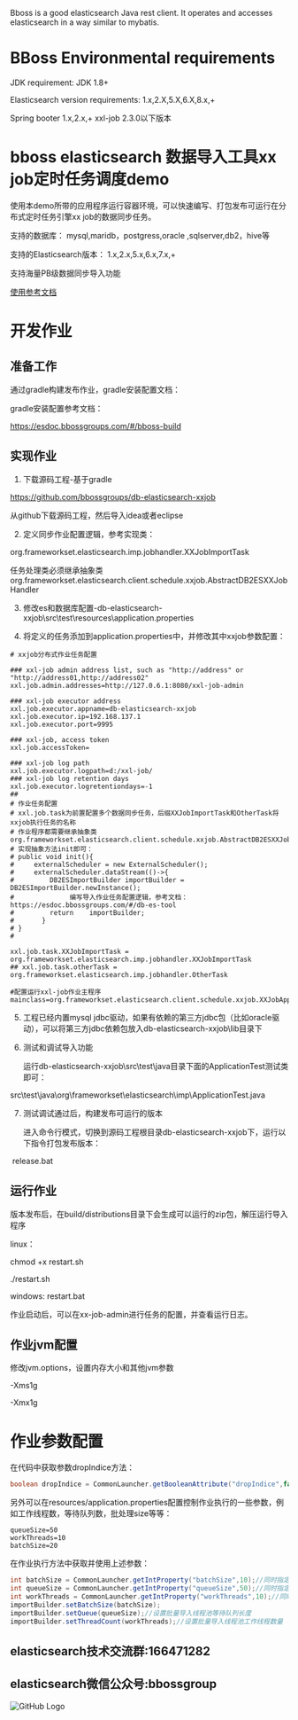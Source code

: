 
Bboss is a good elasticsearch Java rest client. It operates and accesses elasticsearch in a way similar to mybatis.

# BBoss Environmental requirements

JDK requirement: JDK 1.8+

Elasticsearch version requirements: 1.x,2.X,5.X,6.X,8.x,+

Spring booter 1.x,2.x,+
xxl-job 2.3.0以下版本
# bboss elasticsearch 数据导入工具xx job定时任务调度demo
使用本demo所带的应用程序运行容器环境，可以快速编写、打包发布可运行在分布式定时任务引擎xx job的数据同步任务。

支持的数据库：
mysql,maridb，postgress,oracle ,sqlserver,db2，hive等

支持的Elasticsearch版本：
1.x,2.x,5.x,6.x,7.x,+

支持海量PB级数据同步导入功能

[使用参考文档](https://esdoc.bbossgroups.com/#/db-es-tool)


# 开发作业
## 准备工作
通过gradle构建发布作业，gradle安装配置文档：



gradle安装配置参考文档：

https://esdoc.bbossgroups.com/#/bboss-build

## 实现作业

1. 下载源码工程-基于gradle

https://github.com/bbossgroups/db-elasticsearch-xxjob

从github下载源码工程，然后导入idea或者eclipse

2. 定义同步作业配置逻辑，参考实现类：

org.frameworkset.elasticsearch.imp.jobhandler.XXJobImportTask

任务处理类必须继承抽象类org.frameworkset.elasticsearch.client.schedule.xxjob.AbstractDB2ESXXJobHandler

3. 修改es和数据库配置-db-elasticsearch-xxjob\src\test\resources\application.properties

4. 将定义的任务添加到application.properties中，并修改其中xxjob参数配置：

```properties
# xxjob分布式作业任务配置

### xxl-job admin address list, such as "http://address" or "http://address01,http://address02"
xxl.job.admin.addresses=http://127.0.6.1:8080/xxl-job-admin

### xxl-job executor address
xxl.job.executor.appname=db-elasticsearch-xxjob
xxl.job.executor.ip=192.168.137.1
xxl.job.executor.port=9995

### xxl-job, access token
xxl.job.accessToken=

### xxl-job log path
xxl.job.executor.logpath=d:/xxl-job/
### xxl-job log retention days
xxl.job.executor.logretentiondays=-1
##
# 作业任务配置
# xxl.job.task为前置配置多个数据同步任务，后缀XXJobImportTask和OtherTask将xxjob执行任务的名称
# 作业程序都需要继承抽象类org.frameworkset.elasticsearch.client.schedule.xxjob.AbstractDB2ESXXJobHandler
# 实现抽象方法init即可：
# public void init(){
#     externalScheduler = new ExternalScheduler();
#     externalScheduler.dataStream(()->{
#         DB2ESImportBuilder importBuilder = DB2ESImportBuilder.newInstance();
#              编写导入作业任务配置逻辑，参考文档：https://esdoc.bbossgroups.com/#/db-es-tool
#         return    importBuilder;
#       }
# }
#

xxl.job.task.XXJobImportTask = org.frameworkset.elasticsearch.imp.jobhandler.XXJobImportTask
## xxl.job.task.otherTask = org.frameworkset.elasticsearch.imp.jobhandler.OtherTask

#配置运行xxl-job作业主程序
mainclass=org.frameworkset.elasticsearch.client.schedule.xxjob.XXJobApplication
```



5. 工程已经内置mysql jdbc驱动，如果有依赖的第三方jdbc包（比如oracle驱动），可以将第三方jdbc依赖包放入db-elasticsearch-xxjob\lib目录下

6. 测试和调试导入功能

   运行db-elasticsearch-xxjob\src\test\java目录下面的ApplicationTest测试类即可：

​       src\test\java\org\frameworkset\elasticsearch\imp\ApplicationTest.java 

7. 测试调试通过后，构建发布可运行的版本

   进入命令行模式，切换到源码工程根目录db-elasticsearch-xxjob下，运行以下指令打包发布版本：

​       release.bat

## 运行作业
版本发布后，在build/distributions目录下会生成可以运行的zip包，解压运行导入程序

linux：

chmod +x restart.sh

./restart.sh

windows: restart.bat

作业启动后，可以在xx-job-admin进行任务的配置，并查看运行日志。

## 作业jvm配置
修改jvm.options，设置内存大小和其他jvm参数

-Xms1g

-Xmx1g

 

# 作业参数配置

在代码中获取参数dropIndice方法：

```java
boolean dropIndice = CommonLauncher.getBooleanAttribute("dropIndice",false);//同时指定了默认值false
```

另外可以在resources/application.properties配置控制作业执行的一些参数，例如工作线程数，等待队列数，批处理size等等：

```
queueSize=50
workThreads=10
batchSize=20
```

在作业执行方法中获取并使用上述参数：

```java
int batchSize = CommonLauncher.getIntProperty("batchSize",10);//同时指定了默认值
int queueSize = CommonLauncher.getIntProperty("queueSize",50);//同时指定了默认值
int workThreads = CommonLauncher.getIntProperty("workThreads",10);//同时指定了默认值
importBuilder.setBatchSize(batchSize);
importBuilder.setQueue(queueSize);//设置批量导入线程池等待队列长度
importBuilder.setThreadCount(workThreads);//设置批量导入线程池工作线程数量
```

 

## elasticsearch技术交流群:166471282 

## elasticsearch微信公众号:bbossgroup   
![GitHub Logo](https://static.oschina.net/uploads/space/2017/0617/094201_QhWs_94045.jpg)


